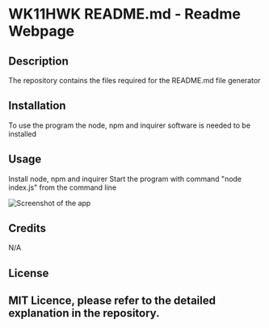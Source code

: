 # WK11HWK README.md  - Readme Webpage
## Description

The repository contains the files required for the README.md file generator

## Installation

To use the program the node, npm and inquirer software is needed to be installed

## Usage

Install node, npm and inquirer
Start the program with command "node index.js" from the command line

![Screenshot of the app ](https://paul-codecourse.github.io/WHWK11_ReadME_Generator/assets/HWK11_ReadME_Generator.jpg)

## Credits

N/A

## License

MIT Licence, please refer to the detailed explanation in the repository.
---
